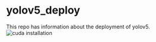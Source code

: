 # yolov5_deploy
This repo has information about the deployment of yolov5.
![cuda installation](https://user-images.githubusercontent.com/50037927/156898675-9bc3650a-c8e5-4d50-8405-b8e6d77da515.png)
